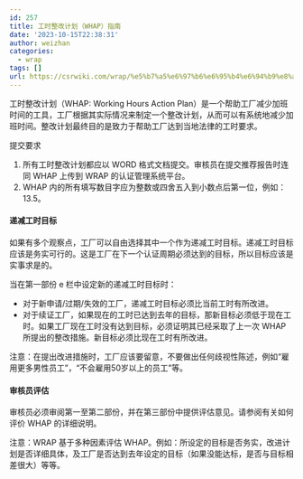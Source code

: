 ```yaml
---
id: 257
title: 工时整改计划（WHAP）指南
date: '2023-10-15T22:38:31'
author: weizhan
categories:
  - wrap
tags: []
url: https://csrwiki.com/wrap/%e5%b7%a5%e6%97%b6%e6%95%b4%e6%94%b9%e8%ae%a1%e5%88%92whap%e6%8c%87%e5%8d%97
---
```


工时整改计划（WHAP: Working Hours Action Plan）是一个帮助工厂减少加班时间的工具，工厂根据其实际情况来制定一个整改计划，从而可以有系统地减少加班时间。整改计划最终目的是致力于帮助工厂达到当地法律的工时要求。

提交要求

1. 所有工时整改计划都应以 WORD 格式文档提交。审核员在提交推荐报告时连同 WHAP 上传到 WRAP 的认证管理系统平台。
2. WHAP 内的所有填写数目字应为整数或四舍五入到小数点后第一位，例如：13.5。

#### 递减工时目标

如果有多个观察点，工厂可以自由选择其中一个作为递减工时目标。递减工时目标应该是务实可行的。这是工厂在下一个认证周期必须达到的目标，所以目标应该是实事求是的。

当在第一部份 e 栏中设定新的递减工时目标时：

- 对于新申请/过期/失效的工厂，递减工时目标必须比当前工时有所改进。
- 对于续证工厂，如果现在的工时已达到去年的目标，那新目标必须低于现在工时。如果工厂现在工时没有达到目标，必须证明其已经采取了上一次 WHAP 所提出的整改措施。新目标必须比现在工时有所改进。

注意：在提出改进措施时，工厂应该要留意，不要做出任何歧视性陈述，例如“雇用更多男性员工”，“不会雇用50岁以上的员工”等。

#### 审核员评估

审核员必须审阅第一至第二部份，并在第三部份中提供评估意见。请参阅有关如何评价 WHAP 的详细说明。

注意：WRAP 基于多种因素评估 WHAP。例如：所设定的目标是否务实，改进计划是否详细具体，及工厂是否达到去年设定的目标（如果没能达标，是否与目标相差很大）等等。
